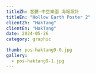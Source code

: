 ```yaml
---
titleZh: 客聽·中空樂園 海報設計
titleEn: "Hollow Earth Poster 2"
clientZh: "HakTang"
clientEn: "HakTang"
date: 2024-05-26
category: graphic

thumb: pos-haktang9-0.jpg
gallery:
  - pos-haktang9-1.jpg
---
```

